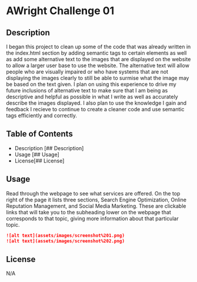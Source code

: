 # AWright Challenge 01

## Description

I began this project to clean up some of the code that was already written in the index.html section by adding semantic tags to certain elements as well as add some alternative text to the images that are displayed on the website to allow a larger user base to use the website. The alternative text will allow people who are visually impaired or who have systems that are not displaying the images clearly to still be able to surmise what the image may be based on the text given. I plan on using this experience to drive my future inclusions of alternative text to make sure that I am being as descriptive and helpful as possible in what I write as well as accurately describe the images displayed. I also plan to use the knowledge I gain and feedback I recieve to continue to create a cleaner code and use semantic tags efficiently and correctly. 

## Table of Contents

- Description [## Description]
- Usage [## Usage]
- License[## License]

## Usage

Read through the webpage to see what services are offered. On the top right of the page it lists three sections, Search Engine Optimization, Online Reputation Management, and Social Media Marketing. These are clickable links that will take you to the subheading lower on the webpage that corresponds to that topic, giving more information about that particular topic.

```md
![alt text](assets/images/screenshot%201.png)
![alt text](assets/images/screenshot%202.png)
```

## License
N/A